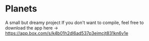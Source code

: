 # Planets
A small but dreamy project
If you don't want to compile, feel free to download the app here ->
https://app.box.com/s/k4b01h2dl6ad537p3eimcjt831kn6v1e
